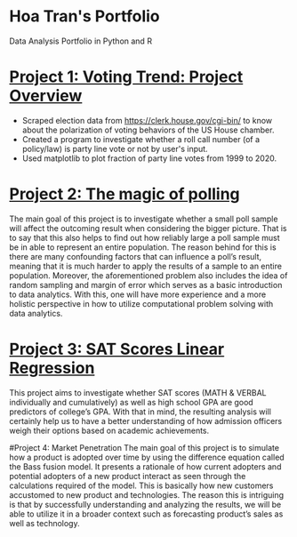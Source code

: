 # Hoa Tran's Portfolio
Data Analysis Portfolio in Python and R
# [Project 1: Voting Trend: Project Overview](https://github.com/HoaTran2003/Project-_1_Voting_Trend)
* Scraped election data from https://clerk.house.gov/cgi-bin/ to know about the polarization of voting behaviors of  the US House chamber.
* Created a program to investigate whether a roll call number (of a policy/law) is party line vote or not by user's input. 
* Used matplotlib to plot fraction of party line votes from 1999 to 2020.

# [Project 2: The magic of polling](https://github.com/HoaTran2003/Project_2_Polling_Results_Analysis)
The main goal of this project is to investigate whether a small poll sample will affect the outcoming result when considering the bigger picture. That is to say that this also helps to find out how reliably large a poll sample must be in able to represent an entire population. The reason behind for this is there are many confounding factors that can influence a poll’s result, meaning that it is much harder to apply the results of a sample to an entire population. Moreover, the aforementioned problem also includes the idea of random sampling and margin of error which serves as a basic introduction to data analytics. With this, one will have more experience and a more holistic perspective in how to utilize computational problem solving with data analytics. 

# [Project 3: SAT Scores Linear Regression](https://github.com/HoaTran2003/Project_3_Sat_Scores) 
This project aims to investigate whether SAT scores (MATH & VERBAL individually and cumulatively) as well as high school GPA are good predictors of college’s GPA. With that in mind, the resulting analysis will certainly help us to have a better understanding of how admission officers  weigh their options based on academic achievements. 

#Project 4: Market Penetration 
The main goal of this project is to simulate how a product is adopted over time by using the difference equation called the Bass fusion model. It presents a rationale of how current adopters and potential adopters of a new product interact as seen through the calculations required of the model. This is basically how new customers accustomed to new product and technologies. The reason this is intriguing is that by successfully understanding and analyzing the results, we will be able to utilize it in a broader context such as forecasting product’s sales as well as technology. 
